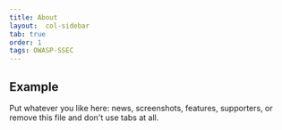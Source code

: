 ```yaml
---
title: About
layout:  col-sidebar
tab: true
order: 1
tags: OWASP-SSEC
---
```


## Example

Put whatever you like here: news, screenshots, features, supporters, or remove this file and don't use tabs at all.
